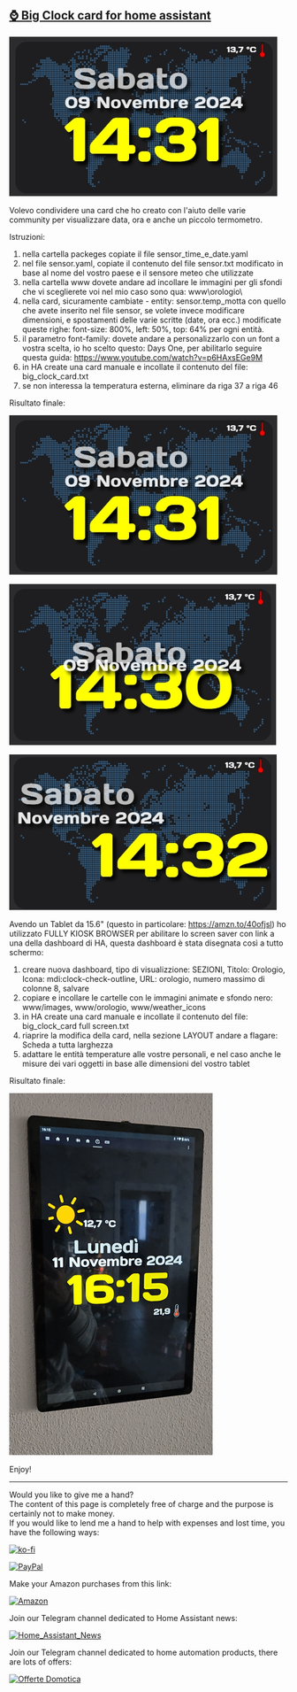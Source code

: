 <h2><span style="text-decoration: underline;"><strong>⌚ Big Clock card for home assistant</strong></span></h2>

<p><img src="example/example1.jpg" alt="" /></p>

<p>Volevo condividere una card che ho creato con l'aiuto delle varie community per visualizzare data, ora e anche un piccolo termometro.</p>

<p dir="auto">Istruzioni:</p>

1. nella cartella packeges copiate il file sensor_time_e_date.yaml
2. nel file sensor.yaml, copiate il contenuto del file sensor.txt modificato in base al nome del vostro paese e il sensore meteo che utilizzate
3. nella cartella www dovete andare ad incollare le immagini per gli sfondi che vi sceglierete voi nel mio caso sono qua: www\orologio\
4. nella card, sicuramente cambiate   - entity: sensor.temp_motta con quello che avete inserito nel file sensor, se volete invece modificare dimensioni, e spostamenti delle varie scritte (date, ora ecc.) modificate queste righe: font-size: 800%, left: 50%, top: 64% per ogni entità.
5. il parametro font-family: dovete andare a personalizzarlo con un font a vostra scelta, io ho scelto questo: Days One, per abilitarlo seguire questa guida: https://www.youtube.com/watch?v=p6HAxsEGe9M
6. in HA create una card manuale e incollate il contenuto del file: big_clock_card.txt
7. se non interessa la temperatura esterna, eliminare da riga 37 a riga 46

Risultato finale:

<p><img src="example/example1.jpg" alt="" /></p>

<p><img src="example/example2.jpg" alt="" /></p>

<p><img src="example/example3.jpg" alt="" /></p>


Avendo un Tablet da 15.6" (questo in particolare: https://amzn.to/40ofjsl)
ho utilizzato FULLY KIOSK BROWSER per abilitare lo screen saver con link a una della dashboard di HA, questa dashboard è stata disegnata così a tutto schermo:
1. creare nuova dashboard, tipo di visualizzione: SEZIONI, Titolo: Orologio, Icona: mdi:clock-check-outline, URL: orologio, numero massimo di colonne 8, salvare
2. copiare e incollare le cartelle con le immagini animate e sfondo nero: www/images, www/orologio, www/weather_icons
3. in HA create una card manuale e incollate il contenuto del file: big_clock_card full screen.txt
4. riaprire la modifica della card, nella sezione LAYOUT andare a flagare: Scheda a tutta larghezza
5. adattare le entità temperature alle vostre personali, e nel caso anche le misure dei vari oggetti in base alle dimensioni del vostro tablet


Risultato finale:

<p><img src="example/example4.gif" alt="" /></p>


<p>Enjoy!</p>

----------------------------------------
<p>Would you like to give me a hand?<br />The content of this page is completely free of charge and the purpose is certainly not to make money.<br />If you would like to lend me a hand to help with expenses and lost time, you have the following ways:</p>

[![ko-fi](https://ko-fi.com/img/githubbutton_sm.svg)](https://ko-fi.com/C0C713VTGJ)

[![PayPal](https://github.com/Simonz82/desktop-tutorial/blob/main/paypal.svg)](https://www.paypal.com/paypalme/simongmail)

Make your Amazon purchases from this link:

[![Amazon](https://github.com/Simonz82/desktop-tutorial/blob/main/Amazon_logo.jpg)](https://amzn.to/3XWWTgz)

Join our Telegram channel dedicated to Home Assistant news:

[![Home_Assistant_News](https://github.com/Simonz82/desktop-tutorial/blob/main/home_assistant_news.jpg)](https://t.me/Home_Assistant_News)

Join our Telegram channel dedicated to home automation products, there are lots of offers:

[![Offerte Domotica](https://github.com/Simonz82/desktop-tutorial/blob/main/offerte_domotica.jpg)](https://t.me/offerte_domotica_ita)

